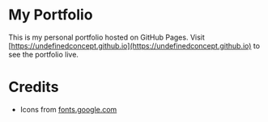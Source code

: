 # My Portfolio

This is my personal portfolio hosted on GitHub Pages. Visit [https://undefinedconcept.github.io](https://undefinedconcept.github.io) to see the portfolio live.

# Credits
- Icons from [fonts.google.com](https://fonts.google.com/icons?icon.size=24&icon.color=%23e8eaed)